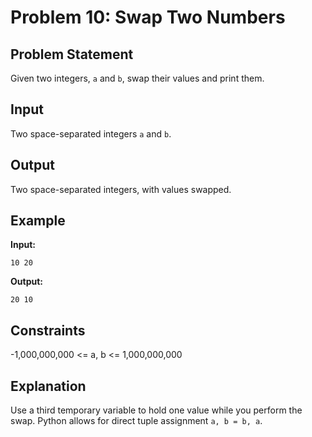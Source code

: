 # Problem 10: Swap Two Numbers

## Problem Statement
Given two integers, `a` and `b`, swap their values and print them.

## Input
Two space-separated integers `a` and `b`.

## Output
Two space-separated integers, with values swapped.

## Example
**Input:**
```
10 20
```

**Output:**
```
20 10
```

## Constraints
-1,000,000,000 <= a, b <= 1,000,000,000

## Explanation
Use a third temporary variable to hold one value while you perform the swap. Python allows for direct tuple assignment `a, b = b, a`.
